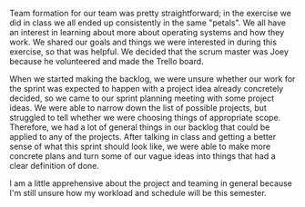 Team formation for our team was pretty straightforward; in the exercise we did in class we all ended up consistently in the same "petals". We all have an interest in learning about more about operating systems and how they work. We shared our goals and things we were interested in during this exercise, so that was helpful. We decided that the scrum master was Joey because he volunteered and made the Trello board. 

When we started making the backlog, we were unsure whether our work for the sprint was expected to happen with a project idea already concretely decided, so we came to our sprint planning meeting with some project ideas. We were able to narrow down the list of possible projects, but struggled to tell whether we were choosing things of appropriate scope. Therefore, we had a lot of general things in our backlog that could be applied to any of the projects. After talking in class and getting a better sense of what this sprint should look like, we were able to make more concrete plans and turn some of our vague ideas into things that had a clear definition of done.

I am a little apprehensive about the project and teaming in general because I'm still unsure how my workload and schedule will be this semester.

